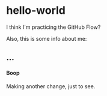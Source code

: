 # hello-world
I think I'm practicing the GitHub Flow?

Also, this is some info about me:
## ...

#### Boop
Making another change, just to see. 
